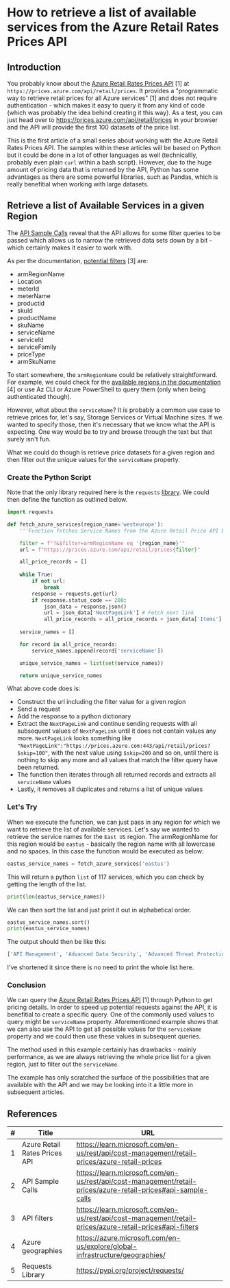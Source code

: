 # How to retrieve a list of available services from the Azure Retail Rates Prices API

## Introduction

You probably know about the [Azure Retail Rates Prices API](https://learn.microsoft.com/en-us/rest/api/cost-management/retail-prices/azure-retail-prices) [1] at `https://prices.azure.com/api/retail/prices`. It provides a "programmatic way to retrieve retail prices for all Azure services" [1] and does not require authentication - which makes it easy to query it from any kind of code (which was probably the idea behind creating it this way).
As a test, you can just head over to https://prices.azure.com/api/retail/prices in your browser and the API will provide the first 100 datasets of the price list.

This is the first article of a small series about working with the Azure Retail Rates Prices API. The samples within these articles will be based on Python but it could be done in a lot of other languages as well (technicallly, probably even plain `curl` within a bash script). However, due to the huge amount of pricing data that is returned by the API, Python has some advantages as there are some powerful libraries, such as Pandas, which is really benefitial when working with large datasets. 

## Retrieve a list of Available Services in a given Region

The [API Sample Calls](https://learn.microsoft.com/en-us/rest/api/cost-management/retail-prices/azure-retail-prices#api-sample-calls) reveal that the API allows for some filter queries to be passed which allows us to narrow the retrieved data sets down by a bit - which certainly makes it easier to work with.

As per the documentation, [potential filters](https://learn.microsoft.com/en-us/rest/api/cost-management/retail-prices/azure-retail-prices#api-filters) [3] are:

- armRegionName
- Location
- meterId
- meterName
- productid
- skuId
- productName
- skuName
- serviceName
- serviceId
- serviceFamily
- priceType
- armSkuName

To start somewhere, the `armRegionName` could be relatively straightforward. For example, we could check for the [available regions in the documentation](https://azure.microsoft.com/en-us/explore/global-infrastructure/geographies/) [4] or use Az CLI or Azure PowerShell to query them (only when being authenticated though).

However, what about the `serviceName`? It is probably a common use case to retrieve prices for, let's say, Storage Services or Virtual Machine sizes. If we wanted to specify those, then it's necessary that we know what the API is expecting.
One way would be to try and browse through the text but that surely isn't fun.

What we could do though is retrieve price datasets for a given region and then filter out the unique values for the `serviceName` property.

### Create the Python Script

Note that the only library required here is the `requests` [library](https://pypi.org/project/requests/). We could then define the function as outlined below. 

```python
import requests

def fetch_azure_services(region_name='westeurope'):
    '''Function fetches Service Names from the Azure Retail Price API based on a given region. Region must be lowercase.'''

    filter = f"?&$filter=armRegionName eq '{region_name}'"
    url = f"https://prices.azure.com/api/retail/prices{filter}"

    all_price_records = []
    
    while True:
        if not url:
            break
        response = requests.get(url)
        if response.status_code == 200:
            json_data = response.json()
            url = json_data['NextPageLink'] # Fetch next link
            all_price_records = all_price_records + json_data['Items']
    
    service_names = []

    for record in all_price_records:
        service_names.append(record['serviceName'])

    unique_service_names = list(set(service_names))

    return unique_service_names
```

What above code does is:

- Construct the url including the filter value for a given region
- Send a request
- Add the response to a python dictionary
- Extract the `NextPageLink` and continue sending requests with all subsequent values of `NextPageLink` until it does not contain values any more. `NextPageLink` looks something like `"NextPageLink":"https://prices.azure.com:443/api/retail/prices?$skip=100"`, with the next value using `$skip=200` and so on, until there is nothing to skip any more and all values that match the filter query have been returned.
- The function then iterates through all returned records and extracts all `serviceName` values
- Lastly, it removes all duplicates and returns a list of unique values

### Let's Try

When we execute the function, we can just pass in any region for which we want to retrieve the list of available services. Let's say we wanted to retrieve the service names for the `East US` region. The armRegionName for this region would be `eastus` - basically the region name with all lowercase and no spaces. In this case the function would be executed as below:

```python
eastus_service_names = fetch_azure_services('eastus')
```

This will return a python `list` of 117 services, which you can check by getting the length of the list.

```python
print(len(eastus_service_names))
```

We can then sort the list and just print it out in alphabetical order.

```python
eastus_service_names.sort()
print(eastus_service_names)
```

The output should then be like this:

```bash
['API Management', 'Advanced Data Security', 'Advanced Threat Protection', 'App Configuration', 'Application Gateway', 'Application Insights', 'Automation', 'Azure API for FHIR', 'Azure Active Directory B2C', 'Azure Active Directory Domain Services', 'Azure Active Directory for External Identities', 'Azure Analysis Services', 'Azure App Service', 'Azure Applied AI Services', 'Azure Arc Enabled Databases', 'Azure Bastion', ...]
```

I've shortened it since there is no need to print the whole list here.

### Conclusion

We can query the [Azure Retail Rates Prices API](https://learn.microsoft.com/en-us/rest/api/cost-management/retail-prices/azure-retail-prices) [1] through Python to get pricing details. In order to speed up potential requests against the API, it is benefitial to create a specific query. One of the commonly used values to query might be `serviceName` property. Aforementioned example shows that we can also use the API to get all possible values for the `serviceName` property and we could then use these values in subsequent queries.

The method used in this example certainly has drawbacks - mainly performance, as we are always retrieving the whole price list for a given region, just to filter out the `serviceName`.

The example has only scratched the surface of the possibilities that are available with the API and we may be looking into it a little more in subsequent articles.

## References

| # | Title | URL |
| --- | --- | --- |
| 1 | Azure Retail Rates Prices API | https://learn.microsoft.com/en-us/rest/api/cost-management/retail-prices/azure-retail-prices |
| 2 | API Sample Calls | https://learn.microsoft.com/en-us/rest/api/cost-management/retail-prices/azure-retail-prices#api-sample-calls |
| 3 | API filters | https://learn.microsoft.com/en-us/rest/api/cost-management/retail-prices/azure-retail-prices#api-filters |
| 4 | Azure geographies | https://azure.microsoft.com/en-us/explore/global-infrastructure/geographies/ |
| 5 | Requests Library | https://pypi.org/project/requests/ |
